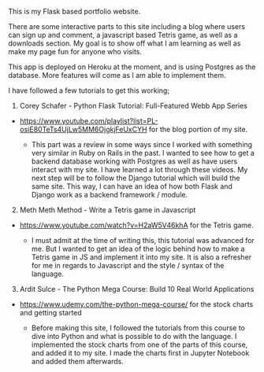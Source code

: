 This is my Flask based portfolio website.

There are some interactive parts to this site including a blog where users can sign up and comment, a javascript based Tetris game, as well as a downloads section. My goal is to show off what I am learning as well as make my page fun for anyone who visits.

This app is deployed on Heroku at the moment, and is using Postgres as the database. More features will come as I am able to implement them.


I have followed a few tutorials to get this working;

1. Corey Schafer - Python Flask Tutorial: Full-Featured Webb App Series
  - https://www.youtube.com/playlist?list=PL-osiE80TeTs4UjLw5MM6OjgkjFeUxCYH for the blog portion of my site.

    * This part was a review in some ways since I worked with something very similar in Ruby on Rails in the past. I wanted to see how to get a backend database working with Postgres as well as have users interact with my site. I have learned a lot through these videos. My next step will be to follow the Django tutorial which will build the same site. This way, I can have an idea of how both Flask and Django work as a backend framework / module.

2. Meth Meth Method - Write a Tetris game in Javascript
  - https://www.youtube.com/watch?v=H2aW5V46khA for the Tetris game.

    * I must admit at the time of writing this, this tutorial was advanced for me. But I wanted to get an idea of the logic behind how to make a Tetris game in JS and implement it into my site. It is also a refresher for me in regards to Javascript and the style / syntax of the language.

3. Ardit Sulce - The Python Mega Course: Build 10 Real World Applications
  - https://www.udemy.com/the-python-mega-course/ for the stock charts and getting started

    * Before making this site, I followed the tutorials from this course to dive into Python and what is possible to do with the language. I implemented the stock charts from one of the parts of this course, and added it to my site. I made the charts first in Jupyter Notebook and added them afterwards.
